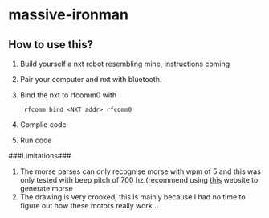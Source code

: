 massive-ironman
===============

How to use this?
----------------
1. Build yourself a nxt robot resembling mine, instructions coming
2. Pair your computer and nxt with bluetooth.
3. Bind the nxt to rfcomm0 with

        rfcomm bind <NXT addr> rfcomm0
    
4. Complie code
5. Run code

###Limitations###
1. The morse parses can only recognise morse with wpm of 5 and this was only tested with beep pitch
   of 700 hz.(recommend using [this](http://morsecode.scphillips.com/jtranslator.html) website to generate morse
2. The drawing is very crooked, this is mainly because I had no time to figure out how these motors
   really work...

